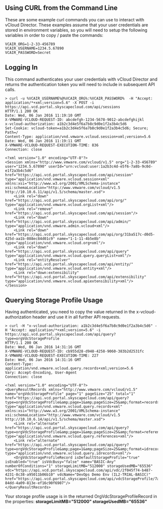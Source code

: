 ## Using CURL from the Command Line ##

These are some example curl commands you can use to interact with vCloud Director. These examples assume that your user credentials are stored in environment variables, so you will need to setup the following variables in order to copy / paste the commands:
```
VCAIR_ORG=1-2-33-456789
VCAIR_USERNAME=1234.5.67890
VCAIR_PASSWORD=Secret
```

Logging In
-------
This command authenticates your user credentials with vCloud Director and returns the authentication token you will need to include in subsequent API calls.
```
> curl -u %VCAIR_USERNAME%@%VCAIR_ORG%:%VCAIR_PASSWORD%  -H "Accept: application/*+xml;version=5.6" -X POST -i https://api.vcd.portal.skyscapecloud.com/api/sessions
HTTP/1.1 200 OK
Date: Wed, 06 Jan 2016 11:19:10 GMT
X-VMWARE-VCLOUD-REQUEST-ID: abcdefgh-1234-5678-9012-abcdefghijkl
x-vcloud-authorization: a1b2c3d4e5f6a7b8c9d0e1f2a3b4c5d6
Set-Cookie: vcloud-token=a1b2c3d4e5f6a7b8c9d0e1f2a3b4c5d6; Secure; Path=/
Content-Type: application/vnd.vmware.vcloud.session+xml;version=5.6
Date: Wed, 06 Jan 2016 11:19:11 GMT
X-VMWARE-VCLOUD-REQUEST-EXECUTION-TIME: 836
Connection: close

<?xml version="1.0" encoding="UTF-8"?>
<Session xmlns="http://www.vmware.com/vcloud/v1.5" org="1-2-33-456789" user="1234.5.67890" userId="urn:vcloud:user:1a2b3c4d-e5f6-7a8b-9c0d-e1f2a3b4c5d6" href="https://api.vcd.portal.skyscapecloud.com/api/session" type="application/vnd.vmware.vcloud.session+xml" xmlns:xsi="http://www.w3.org/2001/XMLSchema-instance" xsi:schemaLocation="http://www.vmware.com/vcloud/v1.5 http://10.10.6.11/api/v1.5/schema/master.xsd">
    <Link rel="down" href="https://api.vcd.portal.skyscapecloud.com/api/org/" type="application/vnd.vmware.vcloud.orgList+xml"/>
    <Link rel="remove" href="https://api.vcd.portal.skyscapecloud.com/api/session"/>
    <Link rel="down" href="https://api.vcd.portal.skyscapecloud.com/api/admin/" type="application/vnd.vmware.admin.vcloud+xml"/>
    <Link rel="down" href="https://api.vcd.portal.skyscapecloud.com/api/org/31ba517c-d0d5-425d-aa1b-088ec84d01c9" name="1-1-11-4b5e8b" type="application/vnd.vmware.vcloud.org+xml"/>
    <Link rel="down" href="https://api.vcd.portal.skyscapecloud.com/api/query" type="application/vnd.vmware.vcloud.query.queryList+xml"/>
    <Link rel="entityResolver" href="https://api.vcd.portal.skyscapecloud.com/api/entity/" type="application/vnd.vmware.vcloud.entity+xml"/>
    <Link rel="down:extensibility" href="https://api.vcd.portal.skyscapecloud.com/api/extensibility" type="application/vnd.vmware.vcloud.apiextensibility+xml"/>
</Session>
```

Querying Storage Profile Usage
-------
Having authenticated, you need to copy the value returned in the x-vcloud-authorization header and use it in all further API requests.
```
> curl -H "x-vcloud-authorization: a1b2c3d4e5f6a7b8c9d0e1f2a3b4c5d6" -H "Accept: application/*+xml;version=5.6" -i  https://api.vcd.portal.skyscapecloud.com/api/query?type=orgVdcStorageProfile
HTTP/1.1 200 OK
Date: Wed, 06 Jan 2016 14:31:16 GMT
X-VMWARE-VCLOUD-REQUEST-ID: cb955d28-d948-4258-9060-383b2d2531fc
X-VMWARE-VCLOUD-REQUEST-EXECUTION-TIME: 227
Date: Wed, 06 Jan 2016 14:31:16 GMT
Content-Type: application/vnd.vmware.vcloud.query.records+xml;version=5.6
Vary: Accept-Encoding, User-Agent
Connection: close

<?xml version="1.0" encoding="UTF-8"?>
<QueryResultRecords xmlns="http://www.vmware.com/vcloud/v1.5" name="orgVdcStorageProfile" page="1" pageSize="25" total="1" href="https://api.vcd.portal.skyscapecloud.com/api/query?type=orgVdcStorageProfile&amp;page=1&amp;pageSize=25&amp;format=records" type="application/vnd.vmware.vcloud.query.records+xml" xmlns:xsi="http://www.w3.org/2001/XMLSchema-instance" xsi:schemaLocation="http://www.vmware.com/vcloud/v1.5 http://10.10.6.14/api/v1.5/schema/master.xsd">
    <Link rel="alternate" href="https://api.vcd.portal.skyscapecloud.com/api/query?type=orgVdcStorageProfile&amp;page=1&amp;pageSize=25&amp;format=references" type="application/vnd.vmware.vcloud.query.references+xml"/>
    <Link rel="alternate" href="https://api.vcd.portal.skyscapecloud.com/api/query?type=orgVdcStorageProfile&amp;page=1&amp;pageSize=25&amp;format=idrecords" type="application/vnd.vmware.vcloud.query.idrecords+xml"/>
    <OrgVdcStorageProfileRecord isDefaultStorageProfile="true" isEnabled="true" isVdcBusy="false" name="BASIC-Any" numberOfConditions="1" storageLimitMB="512000" storageUsedMB="65536" vdc="https://api.vcd.portal.skyscapecloud.com/api/vdc/2f045f74-b487-4231-8c38-a95011b06b10" vdcName="DevOps Demo Env (IL2-TRIAL-BASIC)" href="https://api.vcd.portal.skyscapecloud.com/api/vdcStorageProfile/7a2e654b-84dd-4a09-813e-ef16c90f6907"/>
</QueryResultRecords>
```
Your storage profile usage is in the returned OrgVdcStorageProfileRecord in the properties: **storageLimitMB="512000" storageUsedMB="65536"** 

